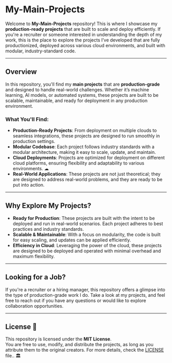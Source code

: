 # My-Main-Projects 

Welcome to **My-Main-Projects** repository! This is where I showcase my **production-ready projects** that are built to scale and deploy efficiently. If you're a recruiter or someone interested in understanding the depth of my work, this is the place to explore the projects I’ve developed that are fully productionized, deployed across various cloud environments, and built with modular, industry-standard code. 

---

## Overview 

In this repository, you'll find my **main projects** that are **production-grade** and designed to handle real-world challenges. Whether it’s machine learning, AI models, or automated systems, these projects are built to be scalable, maintainable, and ready for deployment in any production environment. 

### What You'll Find: 
- **Production-Ready Projects**: From deployment on multiple clouds to seamless integrations, these projects are designed to run smoothly in production settings. 
- **Modular Codebase**: Each project follows industry standards with a modular architecture, making it easy to scale, update, and maintain. 
- **Cloud Deployments**: Projects are optimized for deployment on different cloud platforms, ensuring flexibility and adaptability to various environments. ☁
- **Real-World Applications**: These projects are not just theoretical; they are designed to address real-world problems, and they are ready to be put into action. 

---

## Why Explore My Projects? 

- **Ready for Production**: These projects are built with the intent to be deployed and run in real-world scenarios. Each project adheres to best practices and industry standards. 
- **Scalable & Maintainable**: With a focus on modularity, the code is built for easy scaling, and updates can be applied efficiently. 
- **Efficiency in Cloud**: Leveraging the power of the cloud, these projects are designed to be deployed and operated with minimal overhead and maximum flexibility. 

---

## Looking for a Job? 

If you're a recruiter or a hiring manager, this repository offers a glimpse into the type of production-grade work I do. Take a look at my projects, and feel free to reach out if you have any questions or would like to explore collaboration opportunities. 

---


## License 📜

This repository is licensed under the **MIT License**.  
You are free to use, modify, and distribute the projects, as long as you attribute them to the original creators. For more details, check the [LICENSE](LICENSE) file.. 🏛️
